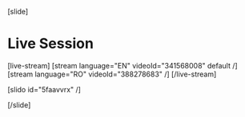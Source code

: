 [slide]
# Live Session

[live-stream]
[stream language="EN" videoId="341568008" default /]
[stream language="RO" videoId="388278683"  /]
[/live-stream]

[slido id="5faavvrx" /]

[/slide]